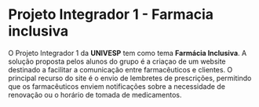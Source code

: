 # Projeto Integrador 1 - Farmacia inclusiva

O Projeto Integrador 1 da **UNIVESP** tem como tema **Farmácia Inclusiva**. A solução proposta pelos alunos do grupo é a criaçao de um website destinado a facilitar a comunicação entre farmacêuticos e clientes. O principal recurso do site é o envio de lembretes de prescrições, permitindo que os farmacêuticos enviem notificações sobre a necessidade de renovação ou o horário de tomada de medicamentos.
